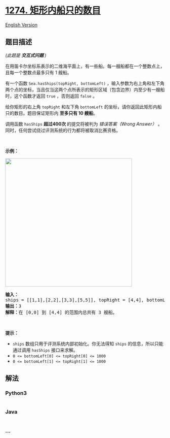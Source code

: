 # [1274. 矩形内船只的数目](https://leetcode-cn.com/problems/number-of-ships-in-a-rectangle)

[English Version](/solution/1200-1299/1274.Number%20of%20Ships%20in%20a%20Rectangle/README_EN.md)

## 题目描述

<!-- 这里写题目描述 -->

<p><em>(此题是 <strong>交互式问题&nbsp;</strong>)</em></p>

<p>在用笛卡尔坐标系表示的二维海平面上，有一些船。每一艘船都在一个整数点上，且每一个整数点最多只有 1 艘船。</p>

<p>有一个函数&nbsp;<code>Sea.hasShips(topRight, bottomLeft)</code>&nbsp;，输入参数为右上角和左下角两个点的坐标，当且仅当这两个点所表示的矩形区域（包含边界）内至少有一艘船时，这个函数才返回&nbsp;<code>true</code>&nbsp;，否则返回&nbsp;<code>false</code> 。</p>

<p>给你矩形的右上角&nbsp;<code>topRight</code> 和左下角&nbsp;<code>bottomLeft</code> 的坐标，请你返回此矩形内船只的数目。题目保证矩形内&nbsp;<strong>至多只有 10 艘船</strong>。</p>

<p>调用函数&nbsp;<code>hasShips</code>&nbsp;<strong>超过400次&nbsp;</strong>的提交将被判为&nbsp;<em>错误答案（Wrong Answer）</em>&nbsp;。同时，任何尝试绕过评测系统的行为都将被取消比赛资格。</p>

<p>&nbsp;</p>

<p><strong>示例：</strong></p>

<p><img alt="" src="https://cdn.jsdelivr.net/gh/doocs/leetcode@main/solution/1200-1299/1274.Number%20of%20Ships%20in%20a%20Rectangle/images/1445_example_1.png" style="height: 404px; width: 400px;"></p>

<pre><strong>输入：</strong>
ships = [[1,1],[2,2],[3,3],[5,5]], topRight = [4,4], bottomLeft = [0,0]
<strong>输出：</strong>3
<strong>解释：</strong>在 [0,0] 到 [4,4] 的范围内总共有 3 艘船。
</pre>

<p>&nbsp;</p>

<p><strong>提示：</strong></p>

<ul>
	<li><code>ships</code>&nbsp;数组只用于评测系统内部初始化。你无法得知&nbsp;<code>ships</code>&nbsp;的信息，所以只能通过调用&nbsp;<code>hasShips</code>&nbsp;接口来求解。</li>
	<li><code>0 &lt;=&nbsp;bottomLeft[0]&nbsp;&lt;= topRight[0]&nbsp;&lt;= 1000</code></li>
	<li><code>0 &lt;=&nbsp;bottomLeft[1]&nbsp;&lt;= topRight[1]&nbsp;&lt;= 1000</code></li>
</ul>

## 解法

<!-- 这里可写通用的实现逻辑 -->

<!-- tabs:start -->

### **Python3**

<!-- 这里可写当前语言的特殊实现逻辑 -->

```python

```

### **Java**

<!-- 这里可写当前语言的特殊实现逻辑 -->

```java

```

### **...**

```

```

<!-- tabs:end -->
